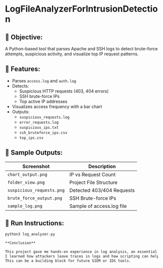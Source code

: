 # LogFileAnalyzerForIntrusionDetection
## 📌 Objective:
A Python-based tool that parses Apache and SSH logs to detect brute-force attempts, suspicious activity, and visualize top IP request patterns.

## 🧰 Features:
- Parses `access.log` and `auth.log`
- Detects:
  - Suspicious HTTP requests (403, 404 errors)
  - SSH brute-force IPs
  - Top active IP addresses
- Visualizes access frequency with a bar chart
- Outputs:
  - `suspicious_requests.log`
  - `error_requests.log`
  - `suspicious_ips.txt`
  - `ssh_bruteforce_ips.csv`
  - `top_ips.csv`

## 📸 Sample Outputs:
| Screenshot | Description |
|------------|-------------|
| `chart_output.png` | IP vs Request Count |
| `folder_view.png` | Project File Structure |
| `suspicious_requests.png` | Detected 403/404 Requests |
| `brute_force_output.png` | SSH Brute-force IPs |
| `sample_log.png` | Sample of access.log file |

## 🚀 Run Instructions:
```bash
python3 log_analyzer.py

**Conclusion**

This project gave me hands-on experience in log analysis, an essential skill for cybersecurity roles.
I learned how attackers leave traces in logs and how scripting can help automate the detection of such threats.
This can be a building block for future SIEM or IDS tools.
